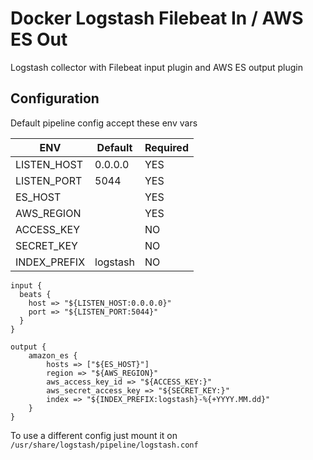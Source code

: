 # Docker Logstash Filebeat In / AWS ES  Out
Logstash collector with Filebeat input plugin and AWS ES output plugin


## Configuration
Default pipeline config accept these env vars

| ENV           | Default       | Required |
| ------------- | ------------- | -------- |
| LISTEN_HOST   | 0.0.0.0       | YES      |
| LISTEN_PORT   | 5044          | YES      |
| ES_HOST       |               | YES      |
| AWS_REGION    |               | YES      |
| ACCESS_KEY    |               | NO       |
| SECRET_KEY    |               | NO       |
| INDEX_PREFIX  | logstash      | NO       |


```
input { 
  beats {
    host => "${LISTEN_HOST:0.0.0.0}"
    port => "${LISTEN_PORT:5044}"
  }
}

output {
    amazon_es {
        hosts => ["${ES_HOST}"]
        region => "${AWS_REGION}"
        aws_access_key_id => "${ACCESS_KEY:}"
        aws_secret_access_key => "${SECRET_KEY:}"
        index => "${INDEX_PREFIX:logstash}-%{+YYYY.MM.dd}"
    }
}
```

To use a different config just mount it on `/usr/share/logstash/pipeline/logstash.conf`
